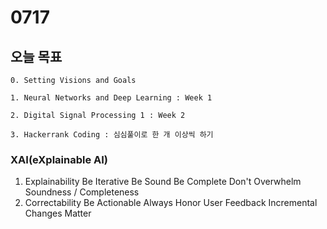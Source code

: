 # 0717
## 오늘 목표
```
0. Setting Visions and Goals

1. Neural Networks and Deep Learning : Week 1

2. Digital Signal Processing 1 : Week 2

3. Hackerrank Coding : 심심풀이로 한 개 이상씩 하기
```

### XAI(eXplainable AI)
1. Explainability
Be Iterative
Be Sound
Be Complete
Don't Overwhelm
Soundness / Completeness
2. Correctability
Be Actionable
Always Honor User Feedback
Incremental Changes Matter